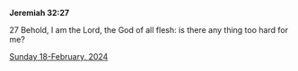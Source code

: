 **Jeremiah 32:27**

27 Behold, I am the Lord, the God of all flesh: is there any thing too hard for me?

[Sunday 18-February, 2024](https://getbible.life/kjv/Jeremiah/32/27)
